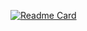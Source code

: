 [![Readme Card](https://github-readme-stats.vercel.app/api/pin/?username=Duankaiwen&repo=github-readme-stats)](https://github.com/anuraghazra/github-readme-stats)

